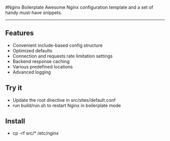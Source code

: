 #Nginx Boilerplate 
Awesome Nginx configuration template and a set of handy must-have snippets.

***
## Features
 * Convenient include-based config structure
 * Optimized defaults
 * Connection and requests rate limitation settings
 * Backend response caching
 * Various predefined locations
 * Advanced logging

## Try it
 * Update the root directive in src/sites/default.conf
 * run build/run.sh to restart Nginx in boilerplate mode

## Install
 * cp -rf src/* /etc/nginx